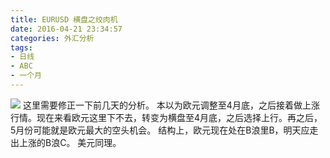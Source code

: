 ```yaml
---
title: EURUSD 横盘之绞肉机
date: 2016-04-21 23:34:57
categories: 外汇分析
tags:
- 日线
- ABC
- 一个月
---
```

![](http://eurusd.qiniudn.com/146.png)
这里需要修正一下前几天的分析。
本以为欧元调整至4月底，之后接着做上涨行情。现在来看欧元这里下不去，转变为横盘至4月底，之后选择上行。再之后，5月份可能就是欧元最大的空头机会。
结构上，欧元现在处在B浪里B，明天应走出上涨的B浪C。
美元同理。

